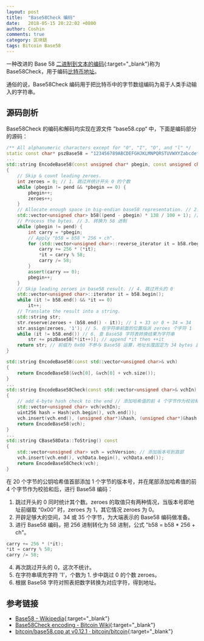 ```yaml
---
layout: post
title:  "Base58Check 编码"
date:   2018-05-15 20:22:02 +0800
author: Coshin
comments: true
category: 区块链
tags: Bitcoin Base58
---
```

一种改进的 Base 58 [二进制到文本的编码](https://en.wikipedia.org/wiki/Binary-to-text_encoding){:target="_blank"}称为 Base58Check，用于编码[比特币地址](/blog/2018/05/bitcoin-address)。

通俗的说，Base58Check 编码用于把比特币中的字节数组编码为易于人类手动输入的字符串。

## 源码剖析

Base58Check 的编码和解码均实现在源文件 ”base58.cpp“ 中，下面是编码部分的源码：

```cpp
/** All alphanumeric characters except for "0", "I", "O", and "l" */
static const char* pszBase58 = "123456789ABCDEFGHJKLMNPQRSTUVWXYZabcdefghijkmnopqrstuvwxyz"; // 10 + 26 * 2 - 4 = 58
...
std::string EncodeBase58(const unsigned char* pbegin, const unsigned char* pend) // Base58 编码
{
    // Skip & count leading zeroes.
    int zeroes = 0; // 1. 跳过并统计开头 0 的个数
    while (pbegin != pend && *pbegin == 0) {
        pbegin++;
        zeroes++;
    }
    // Allocate enough space in big-endian base58 representation. // 2. 为大端 base58 表示，开辟足够的空间（34 或 35 bytes），向上取整
    std::vector<unsigned char> b58((pend - pbegin) * 138 / 100 + 1); // log(256) / log(58), rounded up.
    // Process the bytes. // 3. 转换为 58 进制
    while (pbegin != pend) {
        int carry = *pbegin;
        // Apply "b58 = b58 * 256 + ch".
        for (std::vector<unsigned char>::reverse_iterator it = b58.rbegin(); it != b58.rend(); it++) {
            carry += 256 * (*it);
            *it = carry % 58;
            carry /= 58;
        }
        assert(carry == 0);
        pbegin++;
    }
    // Skip leading zeroes in base58 result. // 4. 跳过开头的 0
    std::vector<unsigned char>::iterator it = b58.begin();
    while (it != b58.end() && *it == 0)
        it++;
    // Translate the result into a string.
    std::string str;
    str.reserve(zeroes + (b58.end() - it)); // 1 + 33 or 0 + 34 = 34
    str.assign(zeroes, '1'); // 5. 在字符串前面的位置指派 zeroes 个字符 1
    while (it != b58.end()) // 6. 查 Base58 字符表转换结果为字符串
        str += pszBase58[*(it++)]; // append *it then ++it
    return str; // 前缀为 0x00 不参与 Base58 运算，地址长度固定为 34 bytes 且前缀位 '1'，其他不为 0x00 的前缀，均参与 Base58 运算，地址长度变换范围 33 - 35 bytes
}

std::string EncodeBase58(const std::vector<unsigned char>& vch)
{
    return EncodeBase58(&vch[0], &vch[0] + vch.size());
}
...
std::string EncodeBase58Check(const std::vector<unsigned char>& vchIn)
{
    // add 4-byte hash check to the end // 添加哈希值的前 4 个字节作为校验和到尾部
    std::vector<unsigned char> vch(vchIn);
    uint256 hash = Hash(vch.begin(), vch.end());
    vch.insert(vch.end(), (unsigned char*)&hash, (unsigned char*)&hash + 4);
    return EncodeBase58(vch);
}
...
std::string CBase58Data::ToString() const
{
    std::vector<unsigned char> vch = vchVersion; // 添加版本号到首部
    vch.insert(vch.end(), vchData.begin(), vchData.end());
    return EncodeBase58Check(vch);
}
```

在 20 个字节的公钥哈希值首部添加 1 个字节的版本号，并在尾部添加哈希值的前 4 个字节作为校验和后，进行 Base58 编码：
1. 跳过开头的 0 同时统计其个数。zeroes 的取值只有两种情况，当版本号即地址前缀取 “0x00” 时，zeroes 为 1，其它情况 zeroes 为 0。
2. 开辟足够大的空间，34 或 35 个字节，为大端表示的 Base58 编码做准备。
3. 进行 Base58 编码，把 256 进制转化为 58 进制，公式 "b58 = b58 * 256 + ch"。
```cpp
carry += 256 * (*it);
*it = carry % 58;
carry /= 58;
```
4. 再次跳过开头的 0，这次不统计。
5. 在字符串填充字符 '1'，个数为 1. 步中跳过 0 的个数 zeroes。
6. 根据 Base58 字符对照表把数字转换为对应字符，得到地址。

## 参考链接

* [Base58 - Wikipedia](https://en.wikipedia.org/wiki/Base58){:target="_blank"}
* [Base58Check encoding - Bitcoin Wiki](https://en.bitcoin.it/wiki/Base58Check_encoding){:target="_blank"}
* [bitcoin/base58.cpp at v0.12.1 · bitcoin/bitcoin](https://github.com/bitcoin/bitcoin/blob/v0.12.1/src/base58.cpp){:target="_blank"}
